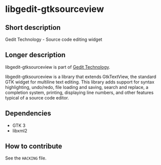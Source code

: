 libgedit-gtksourceview
======================

Short description
-----------------

Gedit Technology - Source code editing widget

Longer description
------------------

libgedit-gtksourceview is part of
[Gedit Technology](https://gedit-technology.github.io/).

libgedit-gtksourceview is a library that extends GtkTextView, the standard GTK
widget for multiline text editing. This library adds support for syntax
highlighting, undo/redo, file loading and saving, search and replace, a
completion system, printing, displaying line numbers, and other features typical
of a source code editor.

Dependencies
------------

- GTK 3
- libxml2

How to contribute
-----------------

See the `HACKING` file.
